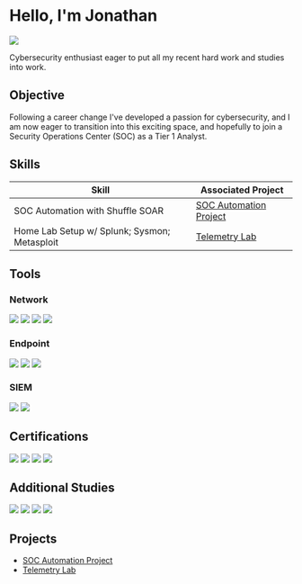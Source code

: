 # Hello, I'm Jonathan
<a href="https://www.linkedin.com/in/jonathan-dixon-475bbb45/"><img src="https://img.shields.io/badge/-LinkedIn-0072b1?&style=for-the-badge&logo=linkedin&logoColor=white" /></a>


Cybersecurity enthusiast eager to put all my recent hard work and studies into work.

## Objective

Following a career change I've developed a passion for cybersecurity, and I am now eager to transition into this exciting space, and hopefully to join a Security Operations Center (SOC) as a Tier 1 Analyst.

## Skills

| Skill                                         | Associated Project         |
|-----------------------------------------------|----------------------------|
| SOC Automation with Shuffle SOAR              | <a href="https://github.com/jdixonsd858/SOC-Automation-Project/tree/main">SOC Automation Project</a>|
| Home Lab Setup w/ Splunk; Sysmon; Metasploit  | <a href="https://github.com/jdixonsd858/Telemetry-Lab/tree/main">Telemetry Lab</a>|


## Tools

### Network
<div>
    <img src="https://img.shields.io/badge/-Wireshark-1679A7?&style=for-the-badge&logo=Wireshark&logoColor=white" />
    <img src="https://img.shields.io/badge/-Suricata-EF3B2D?&style=for-the-badge&logo=Suricata&logoColor=white" />
    <img src="https://img.shields.io/badge/-Zeek-777BB4?&style=for-the-badge&logo=Zeek&logoColor=white" />
    <img src="https://img.shields.io/badge/-Snort-FF6666?&style=for-the-badge&logo=snort&logoColor=white" />
</div>

### Endpoint
<div>
    <img src="https://img.shields.io/badge/-Sysmon-0078D4?&style=for-the-badge&logo=windows&logoColor=white" />
    <img src="https://img.shields.io/badge/-Velociraptor-4B275F?&style=for-the-badge&logo=Velociraptor&logoColor=white" />
    <img src="https://img.shields.io/badge/-Autopsy-5B2093?&style=for-the-badge&logo=digitalforensicscenter&logoColor=white" />
</div>

### SIEM
<div>
    <img src="https://img.shields.io/badge/-Splunk-000000?&style=for-the-badge&logo=Splunk&logoColor=white" />
    <img src="https://img.shields.io/badge/-Elastic-005571?&style=for-the-badge&logo=Elastic&logoColor=white" />
</div>

## Certifications
<div>
<img src="https://img.shields.io/badge/-SOC%20Level%201-FF4E4E?&style=for-the-badge&logo=tryhackme&logoColor=white" />
<img src="https://img.shields.io/badge/-CySA%2B-0080FF?&style=for-the-badge&logo=CompTIA&logoColor=white" />
<img src="https://img.shields.io/badge/-Security%2B-FF0000?&style=for-the-badge&logo=CompTIA&logoColor=white" />
<img src="https://img.shields.io/badge/-AZ--900-0078D4?&style=for-the-badge&logo=Azure&logoColor=white" />
</div>

## Additional Studies
<div>
<img src="https://img.shields.io/badge/-PenTest%2B-FF69B4?&style=for-the-badge&logo=CompTIA&logoColor=white" />
<img src="https://img.shields.io/badge/-Network%2B-007ACC?&style=for-the-badge&logo=CompTIA&logoColor=white" />
<img src="https://img.shields.io/badge/-A%2B-4D4D4D?&style=for-the-badge&logo=CompTIA&logoColor=white" />
<img src="https://img.shields.io/badge/-ForeScout-00BFFF?&style=for-the-badge&logo=forescout&logoColor=white" />
</div>

## Projects
- <a href="https://github.com/jdixonsd858/SOC-Automation-Project/tree/main">SOC Automation Project</a>
- <a href="https://github.com/jdixonsd858/Telemetry-Lab/tree/main">Telemetry Lab</a>


